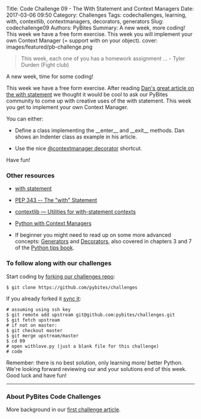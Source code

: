 Title: Code Challenge 09 - The With Statement and Context Managers
Date: 2017-03-06 09:50
Category: Challenges
Tags: codechallenges, learning, with, contextlib, contextmanagers, decorators, generators
Slug: codechallenge09
Authors: PyBites
Summary: A new week, more coding! This week we have a free form exercise. This week you will implement your own Context Manager (= support with on your object).
cover: images/featured/pb-challenge.png

> This week, each one of you has a homework assignment ... - Tyler Durden (Fight club)

A new week, time for some coding! 

This week we have a free form exercise. After reading [Dan's great article on the with statement](https://dbader.org/blog/python-context-managers-and-with-statement) we thought it would be cool to ask our PyBites community to come up with creative uses of the with statement. This week you get to implement your own Context Manager.

You can either:

* Define a class implementing the \_\_enter\_\_ and \_\_exit\_\_ methods. Dan shows an Indenter class as example in his article.

* Use the nice [@contextmanager decorator](https://docs.python.org/3.6/library/contextlib.html#contextlib.contextmanager) shortcut. 

Have fun!

### Other resources

* [with statement](https://docs.python.org/3.6/reference/compound_stmts.html#with)

* [PEP 343 -- The "with" Statement](https://www.python.org/dev/peps/pep-0343/)

* [contextlib — Utilities for with-statement contexts](https://docs.python.org/3/library/contextlib.html)

* [Python with Context Managers](https://jeffknupp.com/blog/2016/03/07/python-with-context-managers/)

* If beginner you might need to read up on some more advanced concepts: [Generators](https://wiki.python.org/moin/Generators) and [Decorators](https://wiki.python.org/moin/PythonDecorators), also covered in chapters 3 and 7 of the [Python tips book](http://book.pythontips.com/en/latest/index.html). 

### To follow along with our challenges

Start coding by [forking our challenges repo](https://github.com/pybites/challenges):

    $ git clone https://github.com/pybites/challenges

If you already forked it [sync it](https://help.github.com/articles/syncing-a-fork/):

    # assuming using ssh key
    $ git remote add upstream git@github.com:pybites/challenges.git
    $ git fetch upstream
    # if not on master:
    $ git checkout master
    $ git merge upstream/master
    $ cd 09
    # open withlove.py (just a blank file for this challenge)
	# code

Remember: there is no best solution, only learning more/ better Python. We're looking forward reviewing our and your solutions end of this week. Good luck and have fun!

---

### About PyBites Code Challenges

More background in our [first challenge article](http://pybit.es/codechallenge01.html).
